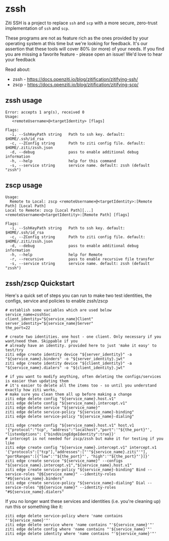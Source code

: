 # zssh
Ziti SSH is a project to replace `ssh` and `scp` with a more secure, zero-trust implementation of `ssh` and `scp`.

These programs are not as feature rich as the ones provided by your operating system at this time but we're looking for feedback. It's our assertion that these tools will cover 80% (or more) of your needs. If you find you are missing a favorite feature - please open an issue! We'd love to hear your feedback

Read about:
* zssh - https://docs.openziti.io/blog/zitification/zitifying-ssh/
* zscp - https://docs.openziti.io/blog/zitification/zitifying-scp/

## zssh usage
```
Error: accepts 1 arg(s), received 0
Usage:
   <remoteUsername>@<targetIdentity> [flags]

Flags:
  -i, --SshKeyPath string   Path to ssh key. default: $HOME/.ssh/id_rsa
  -c, --ZConfig string      Path to ziti config file. default: $HOME/.ziti/zssh.json
  -d, --debug               pass to enable additional debug information
  -h, --help                help for this command
  -s, --service string      service name. default: zssh (default "zssh")
```

## zscp usage
```
Usage:
  Remote to Local: zscp <remoteUsername>@<targetIdentity>:[Remote Path] [Local Path]
Local to Remote: zscp [Local Path][...] <remoteUsername>@<targetIdentity>:[Remote Path] [flags]

Flags:
  -i, --SshKeyPath string   Path to ssh key. default: $HOME/.ssh/id_rsa
  -c, --ZConfig string      Path to ziti config file. default: $HOME/.ziti/zssh.json
  -d, --debug               pass to enable additional debug information
  -h, --help                help for Remote
  -r, --recursive           pass to enable recursive file transfer
  -s, --service string      service name. default: zssh (default "zssh")
```

## zssh/zscp Quickstart

Here's a quick set of steps you can run to make two test identities, the configs, service and policies to enable zssh/zscp

```
# establish some variables which are used below
service_name=zsshSvc
client_identity="${service_name}Client"
server_identity="${service_name}Server"
the_port=22

# create two identities. one host - one client. Only necessary if you want/need them. Skippable if you
# already have an identity. provided here to just 'make it easy' to test/try
ziti edge create identity device "${server_identity}" -a "${service_name}.binders" -o "${server_identity}.jwt"
ziti edge create identity device "${client_identity}" -a "${service_name}.dialers" -o "${client_identity}.jwt"

# if you want to modify anything, often deleting the configs/services is easier than updating them
# it's easier to delete all the items too - so until you understand exactly how ziti works,
# make sure you clean them all up before making a change
ziti edge delete config "${service_name}.host.v1"
ziti edge delete config "${service_name}.intercept.v1"
ziti edge delete service "${service_name}"
ziti edge delete service-policy "${service_name}-binding"
ziti edge delete service-policy "${service_name}-dialing"

ziti edge create config "${service_name}.host.v1" host.v1 '{"protocol":"tcp", "address":"localhost","port":'"${the_port}"', "listenOptions": {"bindUsingEdgeIdentity":true}}'
# intercept is not needed for zscp/zssh but make it for testing if you like
ziti edge create config "${service_name}.intercept.v1" intercept.v1 '{"protocols":["tcp"],"addresses":["'"${service_name}.ziti"'"], "portRanges":[{"low":'"${the_port}"', "high":'"${the_port}"'}]}'
ziti edge create service "${service_name}" --configs "${service_name}.intercept.v1","${service_name}.host.v1"
ziti edge create service-policy "${service_name}-binding" Bind --service-roles "@${service_name}" --identity-roles "#${service_name}.binders"
ziti edge create service-policy "${service_name}-dialing" Dial --service-roles "@${service_name}" --identity-roles "#${service_name}.dialers"
```

If you no longer want these services and identities (i.e. you're cleaning up) run this or something like it:
```
ziti edge delete service-policy where 'name contains "'${service_name}'"'
ziti edge delete service where 'name contains "'${service_name}'"'
ziti edge delete config where 'name contains "'${service_name}'"'
ziti edge delete identity where 'name contains "'${service_name}'"'
```
